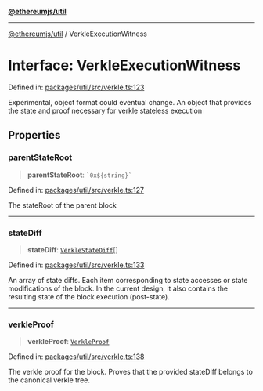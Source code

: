 [**@ethereumjs/util**](../README.md)

***

[@ethereumjs/util](../README.md) / VerkleExecutionWitness

# Interface: VerkleExecutionWitness

Defined in: [packages/util/src/verkle.ts:123](https://github.com/Dargon789/ethereumjs-monorepo/blob/master/packages/util/src/verkle.ts#L123)

Experimental, object format could eventual change.
An object that provides the state and proof necessary for verkle stateless execution

## Properties

### parentStateRoot

> **parentStateRoot**: `` `0x${string}` ``

Defined in: [packages/util/src/verkle.ts:127](https://github.com/Dargon789/ethereumjs-monorepo/blob/master/packages/util/src/verkle.ts#L127)

The stateRoot of the parent block

***

### stateDiff

> **stateDiff**: [`VerkleStateDiff`](VerkleStateDiff.md)[]

Defined in: [packages/util/src/verkle.ts:133](https://github.com/Dargon789/ethereumjs-monorepo/blob/master/packages/util/src/verkle.ts#L133)

An array of state diffs.
Each item corresponding to state accesses or state modifications of the block.
In the current design, it also contains the resulting state of the block execution (post-state).

***

### verkleProof

> **verkleProof**: [`VerkleProof`](VerkleProof.md)

Defined in: [packages/util/src/verkle.ts:138](https://github.com/Dargon789/ethereumjs-monorepo/blob/master/packages/util/src/verkle.ts#L138)

The verkle proof for the block.
Proves that the provided stateDiff belongs to the canonical verkle tree.
